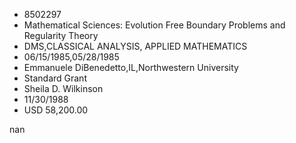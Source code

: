 
* 8502297
* Mathematical Sciences: Evolution Free Boundary Problems and Regularity Theory
* DMS,CLASSICAL ANALYSIS, APPLIED MATHEMATICS
* 06/15/1985,05/28/1985
* Emmanuele DiBenedetto,IL,Northwestern University
* Standard Grant
* Sheila D. Wilkinson
* 11/30/1988
* USD 58,200.00

nan
